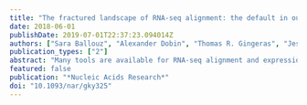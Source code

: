 ```yaml
---
title: "The fractured landscape of RNA-seq alignment: the default in our STARs"
date: 2018-06-01
publishDate: 2019-07-01T22:37:23.094014Z
authors: ["Sara Ballouz", "Alexander Dobin", "Thomas R. Gingeras", "Jesse Gillis"]
publication_types: ["2"]
abstract: "Many tools are available for RNA-seq alignment and expression quantification, with comparative value being hard to establish. Benchmarking assessments often highlight methods' good performance, but are focused on either model data or fail to explain variation in performance. This leaves us to ask, what is the most meaningful way to assess different alignment choices? And importantly, where is there room for progress? In this work, we explore the answers to these two questions by performing an exhaustive assessment of the STAR aligner. We assess STAR's performance across a range of alignment parameters using common metrics, and then on biologically focused tasks. We find technical metrics such as fraction mapping or expression profile correlation to be uninformative, capturing properties unlikely to have any role in biological discovery. Surprisingly, we find that changes in alignment parameters within a wide range have little impact on both technical and biological performance. Yet, when performance finally does break, it happens in difficult regions, such as X-Y paralogs and MHC genes. We believe improved reporting by developers will help establish where results are likely to be robust or fragile, providing a better baseline to establish where methodological progress can still occur."
featured: false
publication: "*Nucleic Acids Research*"
doi: "10.1093/nar/gky325"
---
```


